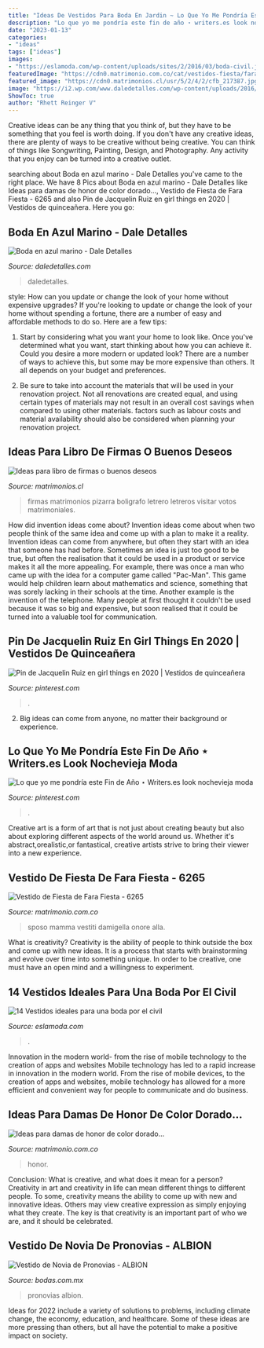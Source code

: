 ```yaml
---
title: "Ideas De Vestidos Para Boda En Jardin ~ Lo Que Yo Me Pondría Este Fin De Año ⋆ Writers.es Look Nochevieja Moda"
description: "Lo que yo me pondría este fin de año ⋆ writers.es look nochevieja moda"
date: "2023-01-13"
categories:
- "ideas"
tags: ["ideas"]
images:
- "https://eslamoda.com/wp-content/uploads/sites/2/2016/03/boda-civil.jpg"
featuredImage: "https://cdn0.matrimonio.com.co/cat/vestidos-fiesta/fara-fiesta/6265--mfvo144645.jpg"
featured_image: "https://cdn0.matrimonios.cl/usr/5/2/4/2/cfb_217387.jpg"
image: "https://i2.wp.com/www.daledetalles.com/wp-content/uploads/2016/03/boda-en-azul-marino8-e1458148437784.jpg"
ShowToc: true
author: "Rhett Reinger V"
---
```



Creative ideas can be any thing that you think of, but they have to be something that you feel is worth doing. If you don't have any creative ideas, there are plenty of ways to be creative without being creative. You can think of things like Songwriting, Painting, Design, and Photography. Any activity that you enjoy can be turned into a creative outlet.

	

		
searching about Boda en azul marino - Dale Detalles you've came to the right place. We have 8 Pics about Boda en azul marino - Dale Detalles like Ideas para damas de honor de color dorado..., Vestido de Fiesta de Fara Fiesta - 6265 and also Pin de Jacquelin Ruiz en girl things en 2020 | Vestidos de quinceañera. Here you go:
		
    
## Boda En Azul Marino - Dale Detalles

<img loading=lazy src="https://i2.wp.com/www.daledetalles.com/wp-content/uploads/2016/03/boda-en-azul-marino8-e1458148437784.jpg" onerror="this.onerror=null;this.src='https://tse2.mm.bing.net/th?id=OIP.WXdvC_6a1eS70DyPL8B2uAHaJ_&amp;pid=15.1';" alt="Boda en azul marino - Dale Detalles">

_Source: daledetalles.com_

>daledetalles. 

	

style: How can you update or change the look of your home without expensive upgrades?
If you're looking to update or change the look of your home without spending a fortune, there are a number of easy and affordable methods to do so. Here are a few tips: 
1. Start by considering what you want your home to look like. Once you've determined what you want, start thinking about how you can achieve it. Could you desire a more modern or updated look? There are a number of ways to achieve this, but some may be more expensive than others. It all depends on your budget and preferences. 

2. Be sure to take into account the materials that will be used in your renovation project. Not all renovations are created equal, and using certain types of materials may not result in an overall cost savings when compared to using other materials. factors such as labour costs and material availability should also be considered when planning your renovation project.

    
## Ideas Para Libro De Firmas O Buenos Deseos

<img loading=lazy src="https://cdn0.matrimonios.cl/usr/5/2/4/2/cfb_217387.jpg" onerror="this.onerror=null;this.src='https://tse4.mm.bing.net/th?id=OIP.tFbHfX3E4caW_GfM8Z4VRAHaJ4&amp;pid=15.1';" alt="Ideas para libro de firmas o buenos deseos">

_Source: matrimonios.cl_

>firmas matrimonios pizarra boligrafo letrero letreros visitar votos matrimoniales. 

	

How did invention ideas come about?
Invention ideas come about when two people think of the same idea and come up with a plan to make it a reality. Invention ideas can come from anywhere, but often they start with an idea that someone has had before. Sometimes an idea is just too good to be true, but often the realisation that it could be used in a product or service makes it all the more appealing. For example, there was once a man who came up with the idea for a computer game called "Pac-Man". This game would help children learn about mathematics and science, something that was sorely lacking in their schools at the time. Another example is the invention of the telephone. Many people at first thought it couldn't be used because it was so big and expensive, but soon realised that it could be turned into a valuable tool for communication.

    
## Pin De Jacquelin Ruiz En Girl Things En 2020 | Vestidos De Quinceañera

<img loading=lazy src="https://i.pinimg.com/736x/bf/63/62/bf636256409f7c6fdffcdfa1c39e8f8b.jpg" onerror="this.onerror=null;this.src='https://tse4.mm.bing.net/th?id=OIP.zXKbCtRVaCT--_kgelAO6gHaJ4&amp;pid=15.1';" alt="Pin de Jacquelin Ruiz en girl things en 2020 | Vestidos de quinceañera">

_Source: pinterest.com_

>. 

	

2. Big ideas can come from anyone, no matter their background or experience.

    
## Lo Que Yo Me Pondría Este Fin De Año ⋆ Writers.es Look Nochevieja Moda

<img loading=lazy src="https://i.pinimg.com/736x/19/30/96/1930961135973e1f5a226305f770abc2.jpg" onerror="this.onerror=null;this.src='https://tse1.mm.bing.net/th?id=OIP.TBoLEMRBcInszLWz8lUJGgHaLH&amp;pid=15.1';" alt="Lo que yo me pondría este Fin de Año ⋆ Writers.es look nochevieja moda">

_Source: pinterest.com_

>. 

	

Creative art is a form of art that is not just about creating beauty but also about exploring different aspects of the world around us. Whether it's abstract,orealistic,or fantastical, creative artists strive to bring their viewer into a new experience.

    
## Vestido De Fiesta De Fara Fiesta - 6265

<img loading=lazy src="https://cdn0.matrimonio.com.co/cat/vestidos-fiesta/fara-fiesta/6265--mfvo144645.jpg" onerror="this.onerror=null;this.src='https://tse2.mm.bing.net/th?id=OIP.iW8CmkZSYUi5lLDpslLz0gHaJ9&amp;pid=15.1';" alt="Vestido de Fiesta de Fara Fiesta - 6265">

_Source: matrimonio.com.co_

>sposo mamma vestiti damigella onore alla. 

	

What is creativity?
Creativity is the ability of people to think outside the box and come up with new ideas. It is a process that starts with brainstorming and evolve over time into something unique. In order to be creative, one must have an open mind and a willingness to experiment.

    
## 14 Vestidos Ideales Para Una Boda Por El Civil

<img loading=lazy src="https://eslamoda.com/wp-content/uploads/sites/2/2016/03/boda-civil.jpg" onerror="this.onerror=null;this.src='https://tse3.mm.bing.net/th?id=OIP.ZcLCDSpuRUu8NRe5tRqf2QHaJ0&amp;pid=15.1';" alt="14 Vestidos ideales para una boda por el civil">

_Source: eslamoda.com_

>. 

	

Innovation in the modern world- from the rise of mobile technology to the creation of apps and websites
Mobile technology has led to a rapid increase in innovation in the modern world. From the rise of mobile devices, to the creation of apps and websites, mobile technology has allowed for a more efficient and convenient way for people to communicate and do business.

    
## Ideas Para Damas De Honor De Color Dorado...

<img loading=lazy src="https://cdn0.matrimonio.com.co/usr/4/8/5/6/cfb_33914.jpg" onerror="this.onerror=null;this.src='https://tse1.mm.bing.net/th?id=OIP.xnC74qfsmQ-FIO7PKgrnSgAAAA&amp;pid=15.1';" alt="Ideas para damas de honor de color dorado...">

_Source: matrimonio.com.co_

>honor. 

	

Conclusion: What is creative, and what does it mean for a person?
Creativity in art and creativity in life can mean different things to different people. To some, creativity means the ability to come up with new and innovative ideas. Others may view creative expression as simply enjoying what they create. The key is that creativity is an important part of who we are, and it should be celebrated.

    
## Vestido De Novia De Pronovias - ALBION

<img loading=lazy src="https://cdn0.bodas.com.mx/cat/vestidos-novias/pronovias/albion--mfvo278767.jpg" onerror="this.onerror=null;this.src='https://tse2.mm.bing.net/th?id=OIP.EVZe5R0qdn8Dqb2PRQHzYAHaKe&amp;pid=15.1';" alt="Vestido de Novia de Pronovias - ALBION">

_Source: bodas.com.mx_

>pronovias albion. 

	

Ideas for 2022 include a variety of solutions to problems, including climate change, the economy, education, and healthcare. Some of these ideas are more pressing than others, but all have the potential to make a positive impact on society.

